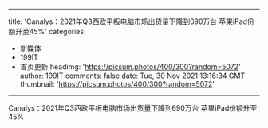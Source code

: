 
---
title: 'Canalys：2021年Q3西欧平板电脑市场出货量下降到690万台 苹果iPad份额升至45%'
categories: 
 - 新媒体
 - 199IT
 - 首页更新
headimg: 'https://picsum.photos/400/300?random=5072'
author: 199IT
comments: false
date: Tue, 30 Nov 2021 13:16:34 GMT
thumbnail: 'https://picsum.photos/400/300?random=5072'
---

<div>   
Canalys：2021年Q3西欧平板电脑市场出货量下降到690万台 苹果iPad份额升至45%  
</div>
            